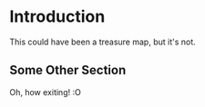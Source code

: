 # Introduction
This could have been a treasure map, but it's not.

## Some Other Section
Oh, how exiting! :O